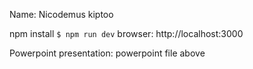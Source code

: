 Name: Nicodemus kiptoo

npm install
`$ npm run dev`
browser: http://localhost:3000

Powerpoint presentation: powerpoint file above


